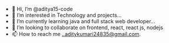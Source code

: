 - 👋 Hi, I’m @aditya15-code
- 👀 I’m interested in Technology and projects...
- 🌱 I’m currently learning java and full stack web developer...
- 💞️ I’m looking to collaborate on frontend, react, react js, nodejs
- 📫 How to reach me ..aditykumari24835@gmail.com.

<!---
aditya15-code/aditya15-code is a ✨ special ✨ repository because its `README.md` (this file) appears on your GitHub profile.
You can click the Preview link to take a look at your changes.
--->

